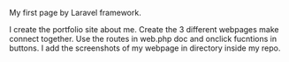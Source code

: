 My first page by Laravel framework.

I create the portfolio site about me. Create the 3 different webpages make connect together. Use the routes in web.php doc and onclick fucntions in buttons. I add the screenshots of my webpage in directory inside my repo.

